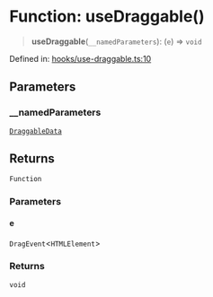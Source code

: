 # Function: useDraggable()

> **useDraggable**(`__namedParameters`): (`e`) => `void`

Defined in: [hooks/use-draggable.ts:10](https://github.com/GeoDaCenter/openassistant/blob/994a31d776db171047aa7cd650eb798b5317f644/packages/common/src/hooks/use-draggable.ts#L10)

## Parameters

### \_\_namedParameters

[`DraggableData`](../type-aliases/DraggableData.md)

## Returns

`Function`

### Parameters

#### e

`DragEvent`\<`HTMLElement`\>

### Returns

`void`
